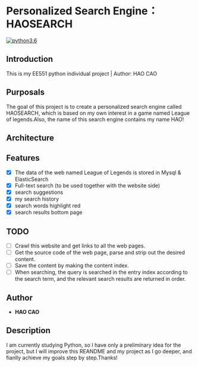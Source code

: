 # Personalized Search Engine：HAOSEARCH


[![python3.6](https://img.shields.io/badge/python-3.6-brightgreen.svg)](https://www.python.org/downloads/release/python-368/)

## Introduction
This is my EE551 python individual project | Author: HAO CAO

## Purposals
The goal of this project is to create a personalized search engine called HAOSEARCH, which is based on my own interest in a game named League of legends.Also, the name of this search engine contains my name HAO!
## Architecture

## Features
- [x] The data of the web named League of Legends  is stored in Mysql & ElasticSearch
- [x] Full-text search (to be used together with the website side)
- [x] search suggestions
- [x] my search history
- [x] search words highlight red
- [x] search results bottom page

## TODO
- [ ] Crawl this website and get links to all the web pages.
- [ ] Get the source code of the web page, parse and strip out the desired content.
- [ ] Save the content by making the content index.
- [ ] When searching, the query is searched in the entry index according to the search term, and the relevant search results are returned in order.
## Author

* **HAO CAO**

## Description

I am currently studying Python, so I have only a preliminary idea for the project, but I will  improve this REANDME and my project as I go deeper, and fianlly achieve my goals step by step.Thanks!
